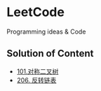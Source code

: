 # LeetCode
Programming ideas &amp; Code
## Solution of Content
- [101.对称二叉树](src/Solution_101.java)
- [206. 反转链表](src/Solution_206.java)
